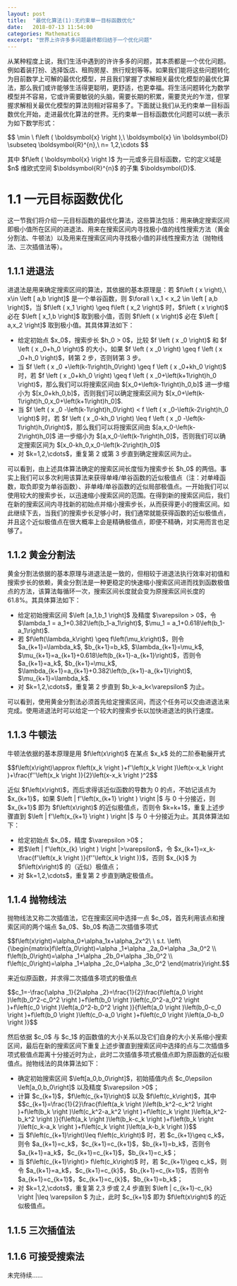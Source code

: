 ```yaml
---
layout: post
title:  "最优化算法(1):无约束单一目标函数优化"
date:   2018-07-13 11:54:00
categories: Mathematics
excerpt: "世界上许许多多问题最终都归结于一个优化问题"
---
```


<div class="post-style">

<p>从某种程度上说，我们生活中遇到的许许多多的问题，其本质都是一个优化问题。例如着装打扮、选择饭店、租购房屋、旅行规划等等。如果我们能将这些问题转化为目前数学上可解的最优化模型，并且我们掌握了求解相关最优化模型的最优化算法，那么我们或许能够生活得更聪明，更舒适，也更幸福。将生活问题转化为数学模型并不容易，它或许需要敏锐的头脑，需要长期的积累，需要灵光的乍泄，但掌握求解相关最优化模型的算法则相对容易多了。下面就让我们从无约束单一目标函数优化开始，走进最优化算法的世界。无约束单一目标函数优化问题可以统一表示为如下数学形式：</p>

<p class="post-text-formula">
$$
\min \ f\left ( \boldsymbol{x} \right ),\ \boldsymbol{x} \in \boldsymbol{D} \subseteq \boldsymbol{R}^{n},\ n= 1,2,\cdots 
$$
</p>

<p class="post-text-noindent">其中 $f\left ( \boldsymbol{x} \right )$ 为一元或多元目标函数，它的定义域是 $n$ 维欧式空间 $\boldsymbol{R}^{n}$ 的子集 $\boldsymbol{D}$.</p>

<h1>1.1 一元目标函数优化</h1>

<p>这一节我们将介绍一元目标函数的最优化算法，这些算法包括：用来确定搜索区间即极小值所在区间的进退法、用来在搜索区间内寻找极小值的线性搜索方法（黄金分割法、牛顿法）以及用来在搜索区间内寻找极小值的非线性搜索方法（抛物线法、三次插值法等）。</p>

<h2>1.1.1 进退法</h2>

<p>进退法是用来确定搜索区间的算法，其依据的基本原理是：若 $f\left ( x \right),\ x\in \left [ a,b \right]$ 是一个单谷函数，则 $\forall \ x_1 < x_2 \in \left [ a,b \right]$，当 $f\left ( x_1 \right) \geq  f\left ( x_2 \right)$ 时，$f\left ( x \right)$ 必在 $\left [ x_1,b \right]$ 取到极小值，否则 $f\left ( x \right)$ 必在 $\left [ a,x_2 \right]$ 取到极小值。其具体算法如下：</p>

<ul>
<li>给定初始点 $x_0$，搜索步长 $h_0 > 0$，比较 $f  \left ( x _0 \right)$ 和 $f  \left ( x _0+h_0 \right)$ 的大小，如果 $f  \left ( x _0 \right) \geq f  \left ( x _0+h_0 \right)$，转第 2 步，否则转第 3 步。</li>
<li>当 $f  \left ( x _0 +\left(k-1\right)h_0\right) \geq f  \left ( x _0+kh_0 \right)$ 时，若 $f  \left ( x _0+kh_0 \right) \geq f  \left ( x _0+\left(k+1\right)h_0 \right)$，那么我们可以将搜索区间由 $[x_0+\left(k-1\right)h_0,b]$ 进一步缩小为 $[x_0+kh_0,b]$，否则我们可以确定搜索区间为 $[x_0+\left(k-1\right)h_0,x_0+\left(k+1\right)h_0]$.</li>
<li>当 $f  \left ( x _0 -\left(k-1\right)h_0\right) < f  \left ( x _0-\left(k-2\right)h_0 \right)$ 时，若 $f  \left ( x _0-kh_0 \right) \leq f  \left ( x _0 -\left(k-1\right)h_0\right)$，那么我们可以将搜索区间由 $[a,x_0-\left(k-2\right)h_0]$ 进一步缩小为 $[a,x_0-\left(k-1\right)h_0]$，否则我们可以确定搜索区间为 $[x_0-kh_0,x_0-\left(k-2\right)h_0]$</li>
<li>对 $k=1,2,\cdots$，重复第 2 或第 3 步直到确定搜索区间为止。</li>
</ul>

<p class="post-text-noindent">可以看到，由上述具体算法确定的搜索区间长度恒为搜索步长 $h_0$ 的两倍。事实上我们可以多次利用该算法来获得单峰/单谷函数的近似极值点（注：对单峰函数，取负即变为单谷函数）、非单峰/单谷函数的近似局部极值点。一开始我们可以使用较大的搜索步长，以迅速缩小搜索区间的范围。在得到新的搜索区间后，我们在新的搜索区间内寻找新的初始点并缩小搜索步长，从而获得更小的搜索区间。如此继续下去，当我们的搜索步长足够小时，我们通常就能获得函数的近似极值点，并且这个近似极值点在很大概率上会是精确极值点，即便不精确，对实用而言也足够了。</p>

<h2>1.1.2 黄金分割法</h2>

<p>黄金分割法依据的基本原理与进退法是一致的，但相较于进退法执行效率对初值和搜索步长的依赖，黄金分割法是一种更稳定的快速缩小搜索区间进而找到函数极值点的方法，该算法每循环一次，搜索区间长度就会变为原搜索区间长度的 61.8%。其具体算法如下：</p>

<ul>
<li>给定初始搜索区间 $\left [a_1,b_1 \right]$ 及精度 $\varepsilon > 0$，令 $\lambda_1 = a_1+0.382\left(b_1-a_1\right)$, $\mu_1 = a_1+0.618\left(b_1-a_1\right)$.</li>
<li>若 $f\left(\lambda_k\right) \geq f\left(\mu_k\right)$，则令 $a_{k+1}=\lambda_k$, $b_{k+1}=b_k$, $\lambda_{k+1}=\mu_k$, $\mu_{k+1}=a_{k+1}+0.618\left(b_{k+1}-a_{k+1}\right)$，否则令 $a_{k+1}=a_k$, $b_{k+1}=\mu_k$, $\lambda_{k+1}=a_{k+1}+0.382\left(b_{k+1}-a_{k+1}\right)$, $\mu_{k+1}=\lambda_k$.</li>
<li>对 $k=1,2,\cdots$，重复第 2 步直到 $b_k-a_k<\varepsilon$ 为止。</li>
</ul>

<p class="post-text-noindent">可以看到，使用黄金分割法必须首先给定搜索区间，而这个任务可以交由进退法来完成。使用进退法时可以给定一个较大的搜索步长以加快进退法的执行速度。</p>

<h2>1.1.3 牛顿法</h2>

<p>牛顿法依据的基本原理是用 $f\left(x\right)$ 在某点 $x_k$ 处的二阶泰勒展开式</p>

<p class="post-text-formula">$$f\left(x\right)\approx f\left(x_k \right )+f'\left(x_k \right )\left(x-x_k \right )+\frac{f''\left(x_k \right )}{2}\left(x-x_k \right )^2$$</p>

<p class="post-text-noindent">近似 $f\left(x\right)$，而后求得该近似函数的导数为 0 的点，不妨记该点为  $x_{k+1}$，如果 $\left | f'\left(x_{k+1} \right ) \right |$ 与 0 十分接近，则 $x_{k+1}$ 即为 $f\left(x\right)$ 的近似极值点，否则令 $k=k+1$，重复上述步骤直到 $\left | f'\left(x_{k+1} \right ) \right |$ 与 0 十分接近为止。其具体算法如下：</p>

<ul>
<li>给定初始点 $x_0$，精度 $\varepsilon >0$；</li>
<li>若$\left | f'\left(x_{k} \right ) \right |>\varepsilon$，令 $x_{k+1}=x_k-\frac{f'\left(x_k \right )}{f''\left(x_k \right )}$，否则 $x_{k}$ 为 $f\left(x\right)$ 的（近似）极值点；</li>
<li>对 $k=1,2,\cdots$，重复第 2 步直到确定极值点。</li>
</ul>

<h2>1.1.4 抛物线法</h2>

<p>抛物线法又称二次插值法，它在搜索区间中选择一点 $c_0$，首先利用该点和搜索区间的两个端点 $a_0$、$b_0$ 构造二次插值多项式</p>

<p class="post-text-formula">
$$f\left(x\right)=\alpha_0+\alpha_1x+\alpha_2x^2\ \ s.t.
\left\{\begin{matrix}f\left(a_0\right)=\alpha _1+\alpha _2a_0+\alpha _3a_0^2
\\ f\left(b_0\right)=\alpha _1+\alpha _2b_0+\alpha _3b_0^2
\\ f\left(c_0\right)=\alpha _1+\alpha _2c_0+\alpha _3c_0^2
\end{matrix}\right.$$
</p>

<p class="post-text-noindent">来近似原函数，并求得二次插值多项式的极值点</p>

<p class="post-text-formula">
$$c_1=-\frac{\alpha _1}{2\alpha _2}=\frac{1}{2}\frac{f\left(a_0 \right )\left(b_0^2-c_0^2 \right )+f\left(b_0 \right )\left(c_0^2-a_0^2 \right )+f\left(c_0 \right )\left(a_0^2-b_0^2 \right )}{f\left(a_0 \right )\left(b_0-c_0 \right )+f\left(b_0 \right )\left(c_0-a_0 \right )+f\left(c_0 \right )\left(a_0-b_0 \right )}$$
</p>

<p class="post-text-noindent">然后依据 $c_0$ 与 $c_1$ 的函数值的大小关系以及它们自身的大小关系缩小搜索区间，最后在新的搜索区间下重复上述步骤直到搜索区间中选择的点与二次插值多项式极值点距离十分接近时为止，此时二次插值多项式极值点即为原函数的近似极值点。抛物线法的具体算法如下：</p>

<ul>
<li>确定初始搜索区间 $\left[a_0,b_0\right]$，初始插值内点 $c_0\epsilon \left[a_0,b_0\right]$ 以及精度 $\varepsilon >0$；</li>
<li>计算 $c_{k+1}$，$f\left(c_{k+1}\right)$ 以及 $f\left(c_k\right)$，其中</li>
$$c_{k+1}=\frac{1}{2}\frac{f\left(a_k \right )\left(b_k^2-c_k^2 \right )+f\left(b_k \right )\left(c_k^2-a_k^2 \right )+f\left(c_k \right )\left(a_k^2-b_k^2 \right )}{f\left(a_k \right )\left(b_k-c_k \right )+f\left(b_k \right )\left(c_k-a_k \right )+f\left(c_k \right )\left(a_k-b_k \right )}$$
<li>当 $f\left(c_{k+1}\right)\leq f\left(c_k\right)$ 时，若 $c_{k+1}\geq c_k$，则令 $a_{k+1}=c_k$，$c_{k+1}=c_{k+1}$，$b_{k+1}=b_k$，否则令 $a_{k+1}=a_k$，$c_{k+1}=c_{k+1}$，$b_{k+1}=c_k$；</li>
<li>当 $f\left(c_{k+1}\right)> f\left(c_k\right)$ 时，若 $c_{k+1}\geq c_k$，则令 $a_{k+1}=a_k$，$c_{k+1}=c_{k}$，$b_{k+1}=c_{k+1}$，否则令 $a_{k+1}=c_{k+1}$，$c_{k+1}=c_{k}$，$b_{k+1}=b_k$；</li>
<li>对 $k=1,2,\cdots$，重复第 2,3 步或 2,4 步直到 $\left | c_{k+1}-c_{k} \right |\leq \varepsilon $ 为止，此时 $c_{k+1}$ 即为 $f\left(x\right)$ 的近似极值点。</li>
</ul>

<h2>1.1.5 三次插值法</h2>

<p></p>


<h2>1.1.6 可接受搜索法</h2>

<p></p>

<p class="post-text-noindent">未完待续……</p>

<p class="post-text-center"></p>
<p class="post-text-tablename"></p>